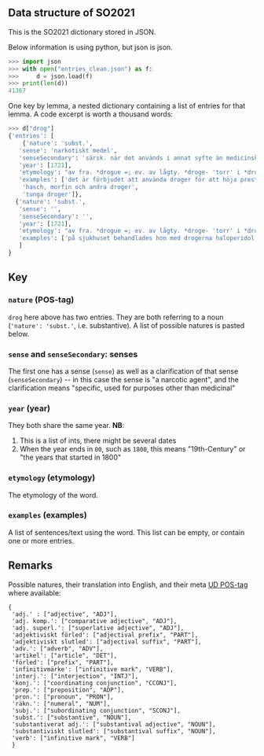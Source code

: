 ## Data structure of SO2021

This is the SO2021 dictionary stored in JSON. 

Below information is using python, but json is json. 

```python
>>> import json
>>> with open("entries_clean.json") as f:
>>>     d = json.load(f)
>>> print(len(d))
41367
```

One key by lemma, a nested dictionary containing a list of entries for that lemma. A code excerpt is worth a thousand words:


```python
>>> d["drog"]
{'entries': [
    {'nature': 'subst.',
   'sense': 'narkotiskt medel',
   'senseSecondary': 'särsk. när det används i annat syfte än medicinskt',
   'year': [1721],
   'etymology': "av fra. *drogue =; ev. av lågty. *droge- 'torr' i *droge-fate 'torra fat' (*droge- har felaktigt uppfattats som innehållet i faten)",
   'examples': ['det är förbjudet att använda droger för att höja prestationsförmågan inom idrotten',
    'hasch, morfin och andra droger',
    'tunga droger']},
  {'nature': 'subst.',
   'sense': '',
   'senseSecondary': '',
   'year': [1721],
   'etymology': "av fra. *drogue =; ev. av lågty. *droge- 'torr' i *droge-fate 'torra fat' (*droge- har felaktigt uppfattats som innehållet i faten)",
   'examples': ['på sjukhuset behandlades hon med drogerna haloperidol och triftazin']}
   ]
}
```
## Key

### `nature` (POS-tag)
`drog` here above has two entries. They are both referring to a noun (`'nature': 'subst.'`, i.e. substantive). A list of possible natures is pasted below.

### `sense` and `senseSecondary`: senses
The first one has a sense (`sense`) as well as a clarification of that sense (`senseSecondary`) -- in this case the sense is "a narcotic agent", and the clarification means "specific, used for purposes other than medicinal"

### `year` (year)
They both share the same year. **NB**: 

1. This is a list of ints, there might be several dates
  2. When the year ends in `00`, such as `1800`, this means "19th-Century" or "the years that started in 1800"

###  `etymology` (etymology)
The etymology of the word.

###  `examples` (examples)
A list of sentences/text using the word. This list can be empty, or contain one or more entries.


## Remarks

Possible natures, their translation into English, and their meta [UD POS-tag](https://universaldependencies.org/u/pos/all.html) where available:
```
{
 'adj.' : ["adjective", "ADJ"],
 'adj. komp.': ["comparative adjective", "ADJ"],
 'adj. superl.': ["superlative adjective", "ADJ"],
 'adjektiviskt förled': ["adjectival prefix", "PART"],
 'adjektiviskt slutled': ["adjectival suffix", "PART"],
 'adv.': ["adverb", "ADV"],
 'artikel': ["article", "DET"],
 'förled': ["prefix", "PART"],
 'infinitivmärke': ["infinitive mark", "VERB"],
 'interj.': ["interjection", "INTJ"],
 'konj.': ["coordinating conjunction", "CCONJ"],
 'prep.': ["preposition", "ADP"],
 'pron.': ["pronoun", "PRON"],
 'räkn.': ["numeral", "NUM"],
 'subj.': ["subordinating conjunction", "SCONJ"],
 'subst.': ["substantive", "NOUN"],
 'substantiverat adj.': ["substantival adjective", "NOUN"],
 'substantiviskt slutled': ["substantival suffix", "NOUN"],
 'verb': ["infinitive mark", "VERB"]
 }
 ```